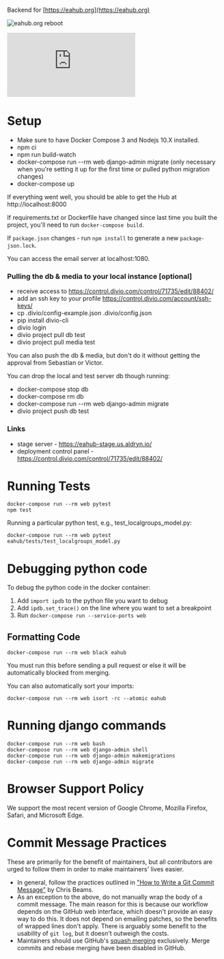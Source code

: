 Backend for [https://eahub.org](https://eahub.org)

![eahub.org reboot](https://i.imgur.com/02FNAlY.png)

[![Build Status](https://dev.azure.com/rtcharity/eahub.org/_apis/build/status/rtcharity.eahub.org?branchName=master)](https://dev.azure.com/rtcharity/eahub.org/_build/latest?definitionId=1&branchName=master)

# Setup

- Make sure to have Docker Compose 3 and Nodejs 10.X installed.
- npm ci
- npm run build-watch
- docker-compose run --rm web django-admin migrate (only necessary when you're setting it up for the first time or pulled python migration changes)
- docker-compose up

If everything went well, you should be able to get the Hub at http://localhost:8000

If requirements.txt or Dockerfile have changed since last time you built the project, you'll need to run `docker-compose build`.

If `package.json` changes - run `npm install` to generate a new `package-json.lock`.

You can access the email server at localhost:1080.

### Pulling the db & media to your local instance [optional]
- receive access to https://control.divio.com/control/71735/edit/88402/
- add an ssh key to your profile https://control.divio.com/account/ssh-keys/
- cp .divio/config-example.json .divio/config.json
- pip install divio-cli
- divio login
- divio project pull db test
- divio project pull media test

You can also push the db & media, but don't do it without getting the approval from Sebastian or Victor.

You can drop the local and test server db though running:
- docker-compose stop db
- docker-compose rm db
- docker-compose run --rm web django-admin migrate
- divio project push db test

### Links
- stage server - https://eahub-stage.us.aldryn.io/
- deployment control panel - https://control.divio.com/control/71735/edit/88402/

# Running Tests
```
docker-compose run --rm web pytest
npm test
```

Running a particular python test, e.g., test_localgroups_model.py:  
```
docker-compose run --rm web pytest eahub/tests/test_localgroups_model.py
```

# Debugging python code  

To debug the python code in the docker container:  
1) Add ```import ipdb``` to the python file you want to debug
2) Add ```ipdb.set_trace()``` on the line where you want to set a breakpoint  
3) Run ```docker-compose run --service-ports web``` 



## Formatting Code
```
docker-compose run --rm web black eahub
```
You must run this before sending a pull request or else it will be automatically blocked from merging.

You can also automatically sort your imports:
```
docker-compose run --rm web isort -rc --atomic eahub
```

# Running django commands
```
docker-compose run --rm web bash
docker-compose run --rm web django-admin shell
docker-compose run --rm web django-admin makemigrations
docker-compose run --rm web django-admin migrate
```

# Browser Support Policy

We support the most recent version of Google Chrome, Mozilla Firefox, Safari, and Microsoft Edge.

# Commit Message Practices

These are primarily for the benefit of maintainers, but all contributors are
urged to follow them in order to make maintainers' lives easier.

- In general, follow the practices outlined in
  ["How to Write a Git Commit Message"](https://chris.beams.io/posts/git-commit/)
  by Chris Beams.
- As an exception to the above, do not manually wrap the body of a commit
  message. The main reason for this is because our workflow depends on the
  GitHub web interface, which doesn't provide an easy way to do this. It does
  not depend on emailing patches, so the benefits of wrapped lines don't apply.
  There is arguably some benefit to the usability of `git log`, but it doesn't
  outweigh the costs.
- Maintainers should use GitHub's
  [squash merging](https://help.github.com/en/articles/about-pull-request-merges#squash-and-merge-your-pull-request-commits)
  exclusively. Merge commits and rebase merging have been disabled in GitHub.
